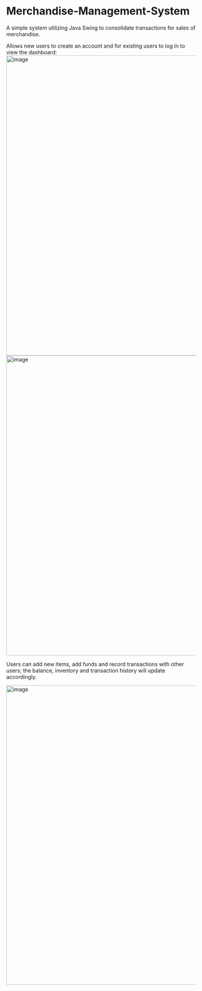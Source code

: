 # Merchandise-Management-System
A simple system utilizing Java Swing to consolidate transactions for sales of merchandise.

Allows new users to create an account and for existing users to log in to view the dashboard:
<img width="797" alt="image" src="https://user-images.githubusercontent.com/25085195/158070302-5049390f-6ec6-4d87-845d-b4dbb76df7d8.png">
<img width="797" alt="image" src="https://user-images.githubusercontent.com/25085195/158070335-bcc87979-4990-4bbc-9811-5819454d06d4.png">

Users can add new items, add funds and record transactions with other users; the balance, inventory and transaction history will update accordingly.

<img width="795" alt="image" src="https://user-images.githubusercontent.com/25085195/158070416-77296b91-ae66-4e79-bc88-d9fe0783b8d5.png">
